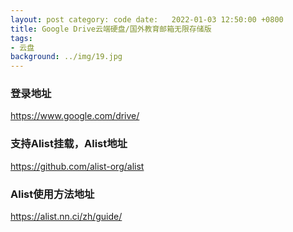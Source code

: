 ```yaml
---
layout: post category: code date:   2022-01-03 12:50:00 +0800
title: Google Drive云端硬盘/国外教育邮箱无限存储版
tags:
- 云盘
background: ../img/19.jpg
---
```




### 登录地址<br>
https://www.google.com/drive/

### 支持Alist挂载，Alist地址<br>
https://github.com/alist-org/alist

### Alist使用方法地址<br>
https://alist.nn.ci/zh/guide/
